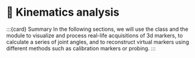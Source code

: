 # 📖 Kinematics analysis

:::{card} Summary
In the following sections, we will use the [](api/ktk.Player.rst) class and the [](api/ktk.kinematics.rst) module to visualize and process real-life acquisitions of 3d markers, to calculate a series of joint angles, and to reconstruct virtual markers using different methods such as calibration markers or probing.
:::

```{tableofcontents}
```
